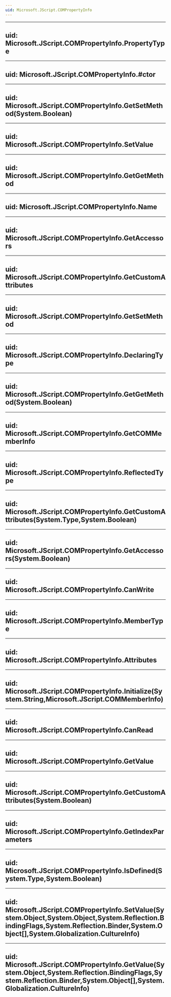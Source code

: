 ```yaml
---
uid: Microsoft.JScript.COMPropertyInfo
---
```


---
uid: Microsoft.JScript.COMPropertyInfo.PropertyType
---

---
uid: Microsoft.JScript.COMPropertyInfo.#ctor
---

---
uid: Microsoft.JScript.COMPropertyInfo.GetSetMethod(System.Boolean)
---

---
uid: Microsoft.JScript.COMPropertyInfo.SetValue
---

---
uid: Microsoft.JScript.COMPropertyInfo.GetGetMethod
---

---
uid: Microsoft.JScript.COMPropertyInfo.Name
---

---
uid: Microsoft.JScript.COMPropertyInfo.GetAccessors
---

---
uid: Microsoft.JScript.COMPropertyInfo.GetCustomAttributes
---

---
uid: Microsoft.JScript.COMPropertyInfo.GetSetMethod
---

---
uid: Microsoft.JScript.COMPropertyInfo.DeclaringType
---

---
uid: Microsoft.JScript.COMPropertyInfo.GetGetMethod(System.Boolean)
---

---
uid: Microsoft.JScript.COMPropertyInfo.GetCOMMemberInfo
---

---
uid: Microsoft.JScript.COMPropertyInfo.ReflectedType
---

---
uid: Microsoft.JScript.COMPropertyInfo.GetCustomAttributes(System.Type,System.Boolean)
---

---
uid: Microsoft.JScript.COMPropertyInfo.GetAccessors(System.Boolean)
---

---
uid: Microsoft.JScript.COMPropertyInfo.CanWrite
---

---
uid: Microsoft.JScript.COMPropertyInfo.MemberType
---

---
uid: Microsoft.JScript.COMPropertyInfo.Attributes
---

---
uid: Microsoft.JScript.COMPropertyInfo.Initialize(System.String,Microsoft.JScript.COMMemberInfo)
---

---
uid: Microsoft.JScript.COMPropertyInfo.CanRead
---

---
uid: Microsoft.JScript.COMPropertyInfo.GetValue
---

---
uid: Microsoft.JScript.COMPropertyInfo.GetCustomAttributes(System.Boolean)
---

---
uid: Microsoft.JScript.COMPropertyInfo.GetIndexParameters
---

---
uid: Microsoft.JScript.COMPropertyInfo.IsDefined(System.Type,System.Boolean)
---

---
uid: Microsoft.JScript.COMPropertyInfo.SetValue(System.Object,System.Object,System.Reflection.BindingFlags,System.Reflection.Binder,System.Object[],System.Globalization.CultureInfo)
---

---
uid: Microsoft.JScript.COMPropertyInfo.GetValue(System.Object,System.Reflection.BindingFlags,System.Reflection.Binder,System.Object[],System.Globalization.CultureInfo)
---
